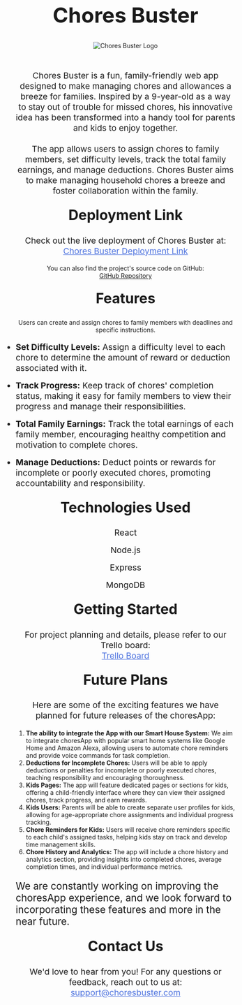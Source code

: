 <h1 align="center" style="font-size: 48px;">Chores Buster</h1>
<div align="center">
  <img src="https://i.imgur.com/5faq6nz.png" alt="Chores Buster Logo" style="max-width: 100%; height: auto; margin-bottom: 1.5rem;">
</div>

<div align="center">
  <p style="font-size: 1.2rem; line-height: 1.5rem; margin-top: 1.5rem;">
    Chores Buster is a fun, family-friendly web app designed to make managing chores and allowances a breeze for families. Inspired by a 9-year-old as a way to stay out of trouble for missed chores, his innovative idea has been transformed into a handy tool for parents and kids to enjoy together.
  </p>
  <p style="font-size: 1.2rem; line-height: 1.5rem; margin-top: 1.5rem;">
    The app allows users to assign chores to family members, set difficulty levels, track the total family earnings, and manage deductions. Chores Buster aims to make managing household chores a breeze and foster collaboration within the family.
  </p>
</div>

<div align="center">
  <h2 style="font-size: 2rem; margin-top: 1.5rem;">Deployment Link</h2>
  <p style="font-size: 1.2rem; line-height: 1.5rem;">
    Check out the live deployment of Chores Buster at:<br>
     <a href="https://emilymerrow.onrender.com" style="color: #4E73DF;">Chores Buster Deployment Link</a>
  </p>
  <p style={{ fontSize: "1.2rem", lineHeight: "1.5rem" }}>
  You can also find the project's source code on GitHub:<br />
  <a href="https://github.com/emilymerrow/Project4.git" style={{ color: "#4E73DF" }}>
    GitHub Repository
  </a>
</p>
  <h2 style="font-size: 2rem; margin-top: 1.5rem;">Features</h2>
      <p style={{ fontSize: "1.2rem", lineHeight: "1.5rem" }}>
  Users can create and assign chores to family members with deadlines and specific instructions.
</p>
</div>
<div>
  <ul style="font-size: 1.2rem; line-height: 1.5rem; list-style-type: disc; margin: 0; padding: 0;">
    <p style={{ fontSize: "1.2rem", lineHeight: "1.5rem" }}>
  
</p>
    <li style="margin-bottom: 1rem;"><strong>Set Difficulty Levels:</strong> Assign a difficulty level to each chore to determine the amount of reward or deduction associated with it.</li>
    <li style="margin-bottom: 1rem;"><strong>Track Progress:</strong> Keep track of chores' completion status, making it easy for family members to view their progress and manage their responsibilities.</li>
    <li style="margin-bottom: 1rem;"><strong>Total Family Earnings:</strong> Track the total earnings of each family member, encouraging healthy competition and motivation to complete chores.</li>
    <li style="margin-bottom: 1rem;"><strong>Manage Deductions:</strong> Deduct points or rewards for incomplete or poorly executed chores, promoting accountability and responsibility.</li>
  </ul>
</div>
<div align="center">
  <h2 style="font-size: 2rem; margin-top: 1.5rem;">Technologies Used</h2>
  <ul style="font-size: 1.2rem; line-height: 1.5rem; list-style-type: none; margin: 0; padding: 0;">
    <li style="margin-bottom: 1rem;">React</li>
    <li style="margin-bottom: 1rem;">Node.js</li>
    <li style="margin-bottom: 1rem;">Express</li>
    <li style="margin-bottom: 1rem;">MongoDB</li>
  </ul>
</div>

<div align="center">
  <h2 style="font-size: 2rem; margin-top: 1.5rem;">Getting Started</h2>
  
  <p style="font-size: 1.2rem; line-height: 1.5rem;">
    For project planning and details, please refer to our Trello board:<br>
    <a href="https://trello.com/b/WnVWenBh/chores-buster" style="color: #4E73DF;">Trello Board</a>
  </p>
</div>



<h2 style="font-size: 2rem; margin-top: 1.5rem; text-align: center;">Future Plans</h2>
<p style="font-size: 1.2rem; line-height: 1.5rem; text-align: center;">
    Here are some of the exciting features we have planned for future releases of the choresApp:
</p>

<ol>
    <li>
        <strong>The ability to integrate the App with our Smart House System:</strong> We aim to integrate choresApp with popular smart home systems like Google Home and Amazon Alexa, allowing users to automate chore reminders and provide voice commands for task completion.
    </li>
    <li>
        <strong>Deductions for Incomplete Chores:</strong> Users will be able to apply deductions or penalties for incomplete or poorly executed chores, teaching responsibility and encouraging thoroughness.
    </li>
    <li>
        <strong>Kids Pages:</strong> The app will feature dedicated pages or sections for kids, offering a child-friendly interface where they can view their assigned chores, track progress, and earn rewards.
    </li>
    <li>
        <strong>Kids Users:</strong> Parents will be able to create separate user profiles for kids, allowing for age-appropriate chore assignments and individual progress tracking.
    </li>
    <li>
        <strong>Chore Reminders for Kids:</strong> Users will receive chore reminders specific to each child's assigned tasks, helping kids stay on track and develop time management skills.
    </li>
    <li>
        <strong>Chore History and Analytics:</strong> The app will include a chore history and analytics section, providing insights into completed chores, average completion times, and individual performance metrics.
    </li>
</ol>

<p style="font-size: 1.4rem;">
    We are constantly working on improving the choresApp experience, and we look forward to incorporating these features and more in the near future.
</p>

</body>
</html>


<div align="center">
  <h2 style="font-size: 2rem; margin-top: 1.5rem;">Contact Us</h2>
  <p style="font-size: 1.2rem; line-height: 1.5rem;">
    We'd love to hear from you! For any questions or feedback, reach out to us at:<br>
    <a href="mailto:support@choresbuster.com" style="color: #4E73DF;">support@choresbuster.com</a>
  </p>
</div>


